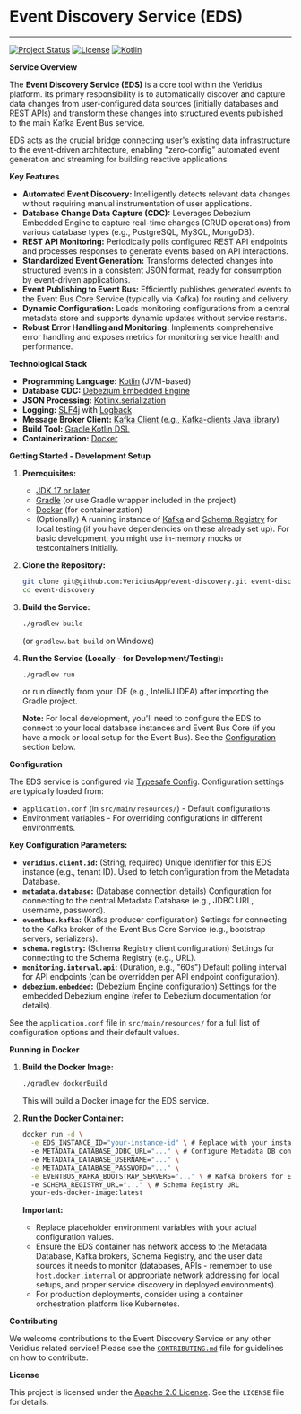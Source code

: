 # Event Discovery Service (EDS)

---

[![Project Status](https://img.shields.io/badge/status-Development-yellow)](https://your-project-website.com/status)
[![License](https://img.shields.io/badge/License-Apache%202.0-blue.svg)](https://opensource.org/licenses/Apache-2.0)
[![Kotlin](https://img.shields.io/badge/Kotlin-v1.9+-orange.svg?style=flat&logo=kotlin)](https://kotlinlang.org/)

**Service Overview**

The **Event Discovery Service (EDS)** is a core tool within the Veridius platform. Its primary responsibility is to automatically discover and capture data changes from user-configured data sources (initially databases and REST APIs) and transform these changes into structured events published to the main Kafka Event Bus service.

EDS acts as the crucial bridge connecting user's existing data infrastructure to the event-driven architecture, enabling "zero-config" automated event generation and streaming for building reactive applications.

**Key Features**

-   **Automated Event Discovery:** Intelligently detects relevant data changes without requiring manual instrumentation of user applications.
-   **Database Change Data Capture (CDC):** Leverages Debezium Embedded Engine to capture real-time changes (CRUD operations) from various database types (e.g., PostgreSQL, MySQL, MongoDB).
-   **REST API Monitoring:** Periodically polls configured REST API endpoints and processes responses to generate events based on API interactions.
-   **Standardized Event Generation:** Transforms detected changes into structured events in a consistent JSON format, ready for consumption by event-driven applications.
-   **Event Publishing to Event Bus:** Efficiently publishes generated events to the Event Bus Core Service (typically via Kafka) for routing and delivery.
-   **Dynamic Configuration:** Loads monitoring configurations from a central metadata store and supports dynamic updates without service restarts.
-   **Robust Error Handling and Monitoring:** Implements comprehensive error handling and exposes metrics for monitoring service health and performance.

**Technological Stack**

-   **Programming Language:** [Kotlin](https://kotlinlang.org/) (JVM-based)
-   **Database CDC:** [Debezium Embedded Engine](https://debezium.io/)
-   **JSON Processing:** [Kotlinx.serialization](https://github.com/Kotlin/kotlinx.serialization)
-   **Logging:** [SLF4j](http://www.slf4j.org/) with [Logback](https://logback.qos.ch/)
-   **Message Broker Client:** [Kafka Client (e.g., Kafka-clients Java library)](https://kafka.apache.org/documentation/#clients)
-   **Build Tool:** [Gradle Kotlin DSL](https://docs.gradle.org/current/userguide/kotlin_dsl.html)
-   **Containerization:** [Docker](https://www.docker.com/)

**Getting Started - Development Setup**

1.  **Prerequisites:**

    -   [JDK 17 or later](https://www.oracle.com/java/technologies/javase-jdk17-downloads.html)
    -   [Gradle](https://gradle.org/install/) (or use Gradle wrapper included in the project)
    -   [Docker](https://www.docker.com/get-started) (for containerization)
    -   (Optionally) A running instance of [Kafka](https://kafka.apache.org/) and [Schema Registry](https://docs.confluent.io/platform/schema-registry/overview/index.html) for local testing (if you have dependencies on these already set up). For basic development, you might use in-memory mocks or testcontainers initially.

2.  **Clone the Repository:**

    ```bash
    git clone git@github.com:VeridiusApp/event-discovery.git event-discovery
    cd event-discovery
    ```

3.  **Build the Service:**

    ```bash
    ./gradlew build
    ```

    (or `gradlew.bat build` on Windows)

4.  **Run the Service (Locally - for Development/Testing):**

    ```bash
    ./gradlew run
    ```

    or run directly from your IDE (e.g., IntelliJ IDEA) after importing the Gradle project.

    **Note:** For local development, you'll need to configure the EDS to connect to your local database instances and Event Bus Core (if you have a mock or local setup for the Event Bus). See the [Configuration](#configuration) section below.

**Configuration**

The EDS service is configured via [Typesafe Config](https://github.com/lightbend/config). Configuration settings are typically loaded from:

-   `application.conf` (in `src/main/resources/`) - Default configurations.
-   Environment variables - For overriding configurations in different environments.

**Key Configuration Parameters:**

-   **`veridius.client.id`:** (String, required) Unique identifier for this EDS instance (e.g., tenant ID). Used to fetch configuration from the Metadata Database.
-   **`metadata.database`:** (Database connection details) Configuration for connecting to the central Metadata Database (e.g., JDBC URL, username, password).
-   **`eventbus.kafka`:** (Kafka producer configuration) Settings for connecting to the Kafka broker of the Event Bus Core Service (e.g., bootstrap servers, serializers).
-   **`schema.registry`:** (Schema Registry client configuration) Settings for connecting to the Schema Registry (e.g., URL).
-   **`monitoring.interval.api`:** (Duration, e.g., "60s") Default polling interval for API endpoints (can be overridden per API endpoint configuration).
-   **`debezium.embedded`:** (Debezium Engine configuration) Settings for the embedded Debezium engine (refer to Debezium documentation for details).

See the `application.conf` file in `src/main/resources/` for a full list of configuration options and their default values.

**Running in Docker**

1.  **Build the Docker Image:**

    ```bash
    ./gradlew dockerBuild
    ```

    This will build a Docker image for the EDS service.

2.  **Run the Docker Container:**
    ```bash
    docker run -d \
      -e EDS_INSTANCE_ID="your-instance-id" \ # Replace with your instance ID
      -e METADATA_DATABASE_JDBC_URL="..." \ # Configure Metadata DB connection via env vars
      -e METADATA_DATABASE_USERNAME="..." \
      -e METADATA_DATABASE_PASSWORD="..." \
      -e EVENTBUS_KAFKA_BOOTSTRAP_SERVERS="..." \ # Kafka brokers for Event Bus
      -e SCHEMA_REGISTRY_URL="..." \ # Schema Registry URL
      your-eds-docker-image:latest
    ```
    **Important:**
    -   Replace placeholder environment variables with your actual configuration values.
    -   Ensure the EDS container has network access to the Metadata Database, Kafka brokers, Schema Registry, and the user data sources it needs to monitor (databases, APIs - remember to use `host.docker.internal` or appropriate network addressing for local setups, and proper service discovery in deployed environments).
    -   For production deployments, consider using a container orchestration platform like Kubernetes.

**Contributing**

We welcome contributions to the Event Discovery Service or any other Veridius related service! Please see the [`CONTRIBUTING.md`](CONTRIBUTING.md) file for guidelines on how to contribute.

**License**

This project is licensed under the [Apache 2.0 License](LICENSE). See the `LICENSE` file for details.
